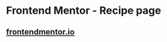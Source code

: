 # Frontend Mentor - Recipe page

## [frontendmentor.io](https://www.frontendmentor.io/challenges/recipe-page-KiTsR8QQKm)
